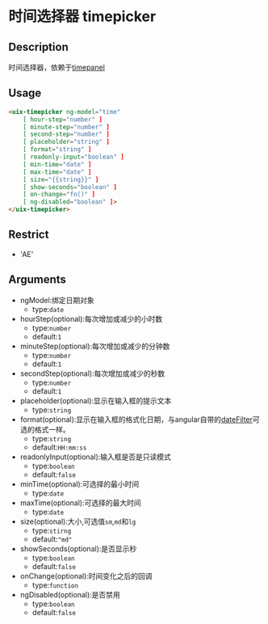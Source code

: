 # 时间选择器 timepicker
## Description

时间选择器，依赖于<a ui-sref="app.api.timepanel" href="../../timepanel/docs/readme.md">timepanel</a>

## Usage

``` html
<uix-timepicker ng-model="time"
    [ hour-step="number" ]
    [ minute-step="number" ]
    [ second-step="number" ]
    [ placeholder="string" ]
    [ format="string" ]
    [ readonly-input="boolean" ]
    [ min-time="date" ]
    [ max-time="date" ]
    [ size="{{string}}" ]
    [ show-seconds="boolean" ]
    [ on-change="fn()" ]
    [ ng-disabled="boolean" ]>
</uix-timepicker>
```
## Restrict
- 'AE'

## Arguments
- ngModel:绑定日期对象
    - type:`date`
- hourStep(optional):每次增加或减少的小时数
    - type:`number`
    - default:`1`
- minuteStep(optional):每次增加或减少的分钟数
    - type:`number`
    - default:`1`
- secondStep(optional):每次增加或减少的秒数
    - type:`number`
    - default:`1`
- placeholder(optional):显示在输入框的提示文本
    - type:`string`
- format(optional):显示在输入框的格式化日期，与angular自带的[dateFilter](https://docs.angularjs.org/api/ng/filter/date)可选的格式一样。
    - type:`string`
    - default:`HH:mm:ss`
- readonlyInput(optional):输入框是否是只读模式
    - type:`boolean`
    - default:`false`
- minTime(optional):可选择的最小时间
    - type:`date`
- maxTime(optional):可选择的最大时间
    - type:`date`
- size(optional):大小,可选值`sm`,`md`和`lg`
    - type:`stirng`
    - default:`"md"`
- showSeconds(optional):是否显示秒
    - type:`boolean`
    - default:`false`
- onChange(optional):时间变化之后的回调
    - type:`function`
- ngDisabled(optional):是否禁用
    - type:`boolean`
    - default:`false`